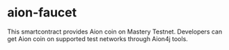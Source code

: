 # aion-faucet
This smartcontract provides Aion coin on Mastery Testnet. Developers can get Aion coin on supported test networks through Aion4j tools.
